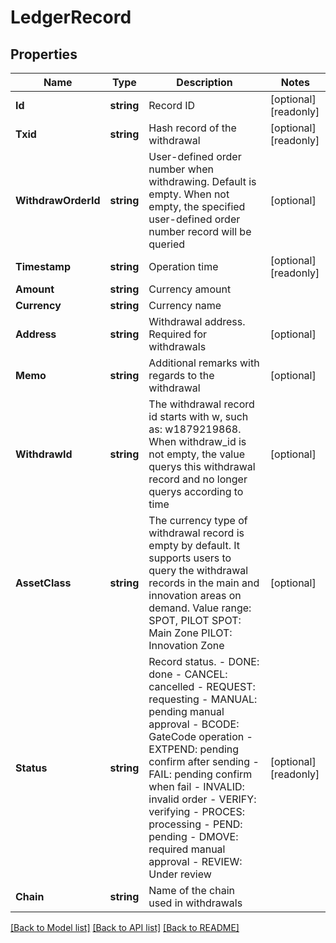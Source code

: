 # LedgerRecord

## Properties

Name | Type | Description | Notes
------------ | ------------- | ------------- | -------------
**Id** | **string** | Record ID | [optional] [readonly] 
**Txid** | **string** | Hash record of the withdrawal | [optional] [readonly] 
**WithdrawOrderId** | **string** | User-defined order number when withdrawing. Default is empty. When not empty, the specified user-defined order number record will be queried | [optional] 
**Timestamp** | **string** | Operation time | [optional] [readonly] 
**Amount** | **string** | Currency amount | 
**Currency** | **string** | Currency name | 
**Address** | **string** | Withdrawal address. Required for withdrawals | [optional] 
**Memo** | **string** | Additional remarks with regards to the withdrawal | [optional] 
**WithdrawId** | **string** | The withdrawal record id starts with w, such as: w1879219868. When withdraw_id is not empty, the value querys this withdrawal record and no longer querys according to time | [optional] 
**AssetClass** | **string** | The currency type of withdrawal record is empty by default. It supports users to query the withdrawal records in the main and innovation areas on demand. Value range: SPOT, PILOT  SPOT: Main Zone  PILOT: Innovation Zone | [optional] 
**Status** | **string** | Record status.  - DONE: done - CANCEL: cancelled - REQUEST: requesting - MANUAL: pending manual approval - BCODE: GateCode operation - EXTPEND: pending confirm after sending - FAIL: pending confirm when fail - INVALID: invalid order - VERIFY: verifying - PROCES: processing - PEND: pending - DMOVE: required manual approval - REVIEW: Under review | [optional] [readonly] 
**Chain** | **string** | Name of the chain used in withdrawals | 

[[Back to Model list]](../README.md#documentation-for-models) [[Back to API list]](../README.md#documentation-for-api-endpoints) [[Back to README]](../README.md)


